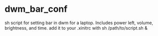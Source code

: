 # dwm_bar_conf
sh script for setting bar in dwm for a laptop. Includes power left, volume, brightness, and time. 
add it to your .xinitrc with sh /path/to/script.sh &
